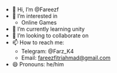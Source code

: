 - 👋 Hi, I’m @Fareezf
- 👀 I’m interested in
  - Online Games
- 🌱 I’m currently learning unity
- 💞️ I’m looking to collaborate on
- 📫 How to reach me:
  - Telegram: @Farz_K4
  - Email: fareezfitriahmad@gmail.com
- 😄 Pronouns: he/him
